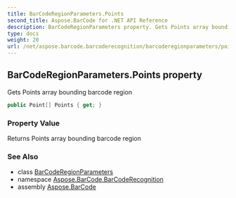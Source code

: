 ```yaml
---
title: BarCodeRegionParameters.Points
second_title: Aspose.BarCode for .NET API Reference
description: BarCodeRegionParameters property. Gets Points array bounding barcode region
type: docs
weight: 20
url: /net/aspose.barcode.barcoderecognition/barcoderegionparameters/points/
---
```

## BarCodeRegionParameters.Points property

Gets Points array bounding barcode region

```csharp
public Point[] Points { get; }
```

### Property Value

Returns Points array bounding barcode region

### See Also

* class [BarCodeRegionParameters](../)
* namespace [Aspose.BarCode.BarCodeRecognition](../../../aspose.barcode.barcoderecognition/)
* assembly [Aspose.BarCode](../../../)


